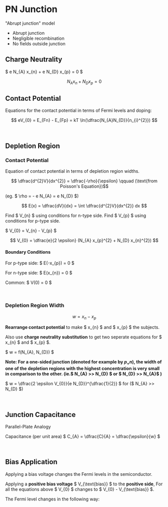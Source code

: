 # PN Junction

"Abrupt junction" model

* Abrupt junction
* Negligible recombination
* No fields outside junction


## Charge Neutrality 

$ e N_{A} x_{n} + e N_{D} x_{p} = 0 $

$$ N_{A} x_{n} + N_{D} x_{p} = 0 $$


## Contact Potential

Equations for the contact potential in terms of Fermi levels and doping:

$$ eV_{0} = E_{Fn} - E_{Fp} = kT \ln(\dfrac{N_{A}N_{D}}{n_{i}^{2}}) $$

</br>

## Depletion Region

### Contact Potential
Equation of contact potential in terms of depletion region widths.

$$ \dfrac{d^{2}V}{dx^{2}} = \dfrac{-\rho}{\epsilon} \qquad (\text{from Poisson's Equation})$$

(eg. $ \rho = - e N_{A} = e N_{D} $)

$$ E(x) = \dfrac{dV}{dx} = \int \dfrac{d^{2}V}{dx^{2}} dx $$

Find $ V_{n} $ using conditions for n-type side.
Find $ V_{p} $ using conditions for p-type side.

$ V_{0} = V_{n} - V_{p} $

$$ V_{0} = \dfrac{e}{2 \epsilon} (N_{A} x_{p}^{2} + N_{D} x_{n}^{2}) $$

#### Boundary Conditions

For p-type side: $ E(-x_{p}) = 0 $

For n-type side: $ E(x_{n}) = 0 $

Common: $ V(0) = 0 $


</br>

### Depletion Region Width

$$ w = x_{n} - x_{p} $$

**Rearrange contact potential** to make $ x_{n} $ and $ x_{p} $ the subjects.

Also use **charge neutrality substitution** to get two seperate equations for $ x_{n} $ and $ x_{p} $.

$ w = f(N_{A}, N_{D}) $

**Note: For a one-sided junction (denoted for example by $p_{+}n$), the width of one of the depletion regions with the highest concentration is very small in comparison to the other. (ie.$ N_{A} >> N_{D} $ or $ N_{D} >> N_{A}$ )**

$ w = \dfrac{2 \epsilon V_{0}}{e N_{D}}^{\dfrac{1}{2}} $ for ($ N_{A} >> N_{D} $)


</br>

## Junction Capacitance

Parallel-Plate Analogy

Capacitance (per unit area) $ C_{A} = \dfrac{C}{A} = \dfrac{\epsilon}{w} $


</br>

## Bias Application

Applying a bias voltage changes the Fermi levels in the semiconductor.



Applying a **positive bias voltage** $ V_{\text{bias}} $ to the **positive side**, For all the equations above $ V_{0} $ changes to $ V_{0} - V_{\text{bias}} $.

The Fermi level changes in the following way:


</br>





